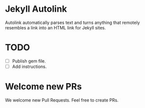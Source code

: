 # Jekyll Autolink

Autolink automatically parses text and turns anything that remotely resembles a link into an HTML link for Jekyll sites.

# TODO
- [ ] Publish gem file.
- [ ] Add instructions.

# Welcome new PRs
We welcome new Pull Requests. Feel free to create PRs.
